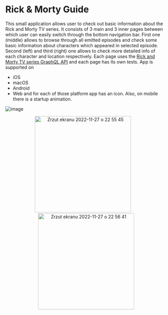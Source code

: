 # Rick & Morty Guide

  This small application allows user to check out basic information about the Rick and Morty TV series. It consists of 3 main and 3 inner pages between which user can easily switch through the bottom navigation bar. 
First one (middle) allows to browse through all emitted episodes and check some basic information about characters which appeared in selected episode. Second (left) and third (right) one allows to check more detailed info of each character and location respectively. 
Each page uses the [Rick and Morty TV series GraphQL API](https://rickandmortyapi.com/documentation/#graphql) and each page has its own tests.
App is supported on
 - iOS
 - macOS
 - Android
 - Web
and for each of those platform app has an icon. Also, on mobile there is a startup animation. 



![image](https://user-images.githubusercontent.com/74315304/218474494-5cef0f5a-ce86-49d0-aa9b-58fa90bf6eea.png)

 
<p float="left" align="center">
  <img width="300" alt="Zrzut ekranu 2022-11-27 o 22 55 45" src="https://user-images.githubusercontent.com/74315304/204161928-a5f58ae7-541b-4b44-a2c3-a20f096bfb59.png">
  &nbsp&nbsp&nbsp&nbsp
  <img width="300" alt="Zrzut ekranu 2022-11-27 o 22 56 41" src="https://user-images.githubusercontent.com/74315304/204161932-b18463f2-687d-45cd-9f15-b1d59178ae6b.png">
</p> 
